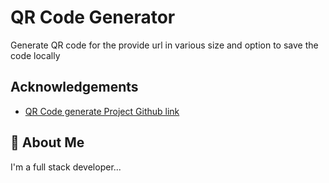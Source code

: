 
# QR Code Generator 

Generate QR code for the provide url in various size and option to save the code locally 




## Acknowledgements

 - [QR Code generate Project Github link](https://github.com/davidshimjs/qrcodejs)
 


## 🚀 About Me
I'm a full stack developer...



